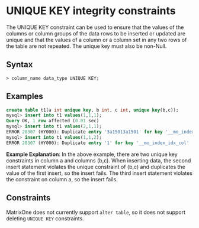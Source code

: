# UNIQUE KEY integrity constraints

The UNIQUE KEY constraint can be used to ensure that the values ​​of the columns or column groups of the data rows to be inserted or updated are unique and that the values ​​of a column or a column set in any two rows of the table are not repeated. The unique key must also be non-Null.

## **Syntax**

```
> column_name data_type UNIQUE KEY;
```

## **Examples**

```sql
create table t1(a int unique key, b int, c int, unique key(b,c));
mysql> insert into t1 values(1,1,1);
Query OK, 1 row affected (0.01 sec)
mysql> insert into t1 values(2,1,1);
ERROR 20307 (HY000): Duplicate entry '3a15013a1501' for key '__mo_index_idx_col'
mysql> insert into t1 values(1,1,2);
ERROR 20307 (HY000): Duplicate entry '1' for key '__mo_index_idx_col'
```

**Example Explanation**: In the above example, there are two unique key constraints in column a and columns (b,c). When inserting data, the second insert statement violates the unique constraint of (b,c) and duplicates the value of the first insert, so the insert fails. The third insert statement violates the constraint on column a, so the insert fails.

## **Constraints**

MatrixOne does not currently support `alter table`, so it does not support deleting `UNIQUE KEY` constraints.
